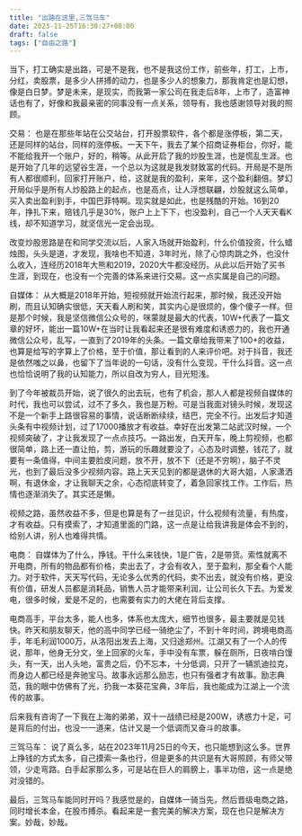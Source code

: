 ```yaml
---
title: "出路在这里,三驾马车"
date: 2023-11-25T16:30:27+08:00
draft: false
tags: ["自由之路"]
---
```


当下，打工确实是出路，可是不是我，也不是我这份工作，前些年，打工，上市，分红，卖股票，是多少人拼搏的动力，也是多少人的想象力，那我肯定也是幻想，像是白日梦。梦是未来，是现实，而我第一家公司在我走后8年，上市了，造富神话也有了，好像和我最亲密的同事没有一点关系，领导有，我也感谢领导对我的照顾。

交易：
也是在那些年站在公交站台，打开股票软件，各个都是涨停板，第二天，还是同样的站台，同样的涨停板。一天下午，我去了某个招商证券柜台，你好，能不能给我开一个账户，好的，稍等。从此开启了我的炒股生涯，也是慌乱生涯。也是开始了几年的远望谷生涯，一个总以为这就是我发财致富的代码。开局是不是所有人都很顺利，回家打开账户，给，这就是我的盈利，来年，这个盈利翻倍。梦幻开局似乎是所有人炒股路上的起点，也是高点，让人浮想联翩，炒股就这么简单，买入卖出盈利到手，中国巴菲特啊。现实就是如此，也是残酷的开始。16到20年，挣扎下来，赔钱几乎是30%，账户上上下下，也没盈利，自己一个人天天看K线，却不知道学习，就坚信光一定会出现。

改变炒股思路是在和同学交流以后，人家入场就开始盈利，什么价值投资，什么蜡烛图，头头是道，才发现，我啥也不知道，3年时光，除了心惊肉跳之外，也没什么收入，连经历2018年大熊和2019，2020大牛都没经历。从此以后开始了买书生涯，到现在，也没有一个完善的体系来进行交易。这一点实属是自己的问题。

自媒体：
从大概是2018年开始，短视频就开始流行起来，那时候，我还没开始刷，而且认知确实很低，天天看人刷和笑，其实内心是很烦的，像个傻子一样。但是那个时候，我是坚信微信公众号的，咪蒙就是最大的代表，10W+代表了一篇文章的好坏，能出一篇10W+在当时让我看起来还是很有难度和诱惑力的，我也开通微信公众号，乱写，一直到了2019年的头条。一篇文章给我带来了100+的收益，也算是给写的字算上了价格，至于价值，那让看到的人来评价吧。对于抖音，我还是依然嗤之以鼻，也留下了当年说的一句话，没有什么变现，干什么抖音。这一点也恰恰说明了我的认知能力，所以自改为穷人，目光短浅。

到了今年被裁员开始，说了很久的出去玩，也有了机会，那人人都是视频自媒体的时代，我也可以尝试，过不了多久，我也是万粉。可是当我面对镜头时候，发现这不是一个新手上路很容易的事情，说话断断续续，结巴，完全不行。出发后才知道头条有中视频计划，过了17000播放才有收益。幸好在出发第二站武汉时候，一个视频突破了，才让我发现了一点点技巧。一路出发，白天开车，晚上剪视频，也都很简单，路上还一直让拍，剪，游玩的乐趣就要没了，心态及时调整，钱花了，就要有一条值得，中间主要脸皮问题，放不开，放不下（还是不穷啊），脑子不灵光，也到了最后没多少视频内容。路上天天见到的都是退休的大哥大姐，人家潇洒啊，有退休金，才让我聊天之余，心态彻底转变了，着急回家找工作。工作后，热情也逐渐消失了。其实还是懒。

视频之路，虽然收益不多，但是也算是有了一丝见识，什么视频有流量，有热度，才有收益。只有摸索了，才知道里面的门路，这一点是让给我讲我是体会不到的，给别人讲，别人也难得共情。

电商：
自媒体为了什么，挣钱。干什么来钱快，1是广告，2是带货。索性就离不开电商，所有的物品都有价格，卖出去了，才会有收入，至于盈利，那全看个人能力。对于软件，天天写代码，无论多么优秀的代码，卖不出去，就没有价格，更没有价值，研发人员都是消耗品，销售人员才能带来利润，让公司长久下去。为爱发电，很多时候，爱是不足的，也需要有实力的大佬在背后支撑。

电商高手，平台太多，能人也多，体系也太庞大，细节也很多，最主要就是见钱快。昨天和朋友聊天，他的高中同学已经一骑绝尘了，不到十年时间，跨境电商高手，年毛利润1000万，从洛阳出发去上海，又归途郑州。江湖又有了一个人的传说，那年，他身无分文，坐上回家的火车，手中没有车票，躲在厕所，日夜啃白馒头，有一天，出人头地，富贵之后，仍不忘本，十分低调，只开了一辆凯迪拉克，而身边人都已经是奔驰宝马。故事永远那么励志，也只有强者才有故事。励志典范，我的眼中仿佛有了光，扔我一本葵花宝典，3年后，我也能成为江湖上一个流传的故事。

后来我有咨询了一下我在上海的弟弟，双十一战绩已经是200W，诱惑力十足，可是背后的付出，也没一一道来，估计又是一个低调而又奋斗的故事。

三驾马车：
说了真么多，站在2023年11月25日的今天，也只能想到这么多。世界上挣钱的方式太多，自己摸索一条也行，但是更多的共识是有大哥照顾，有师父带领，少走弯路。白手起家那么多，可是站在巨人的肩膀上，事半功倍，这一点是绝对没错的。

最后，三驾马车能同时开吗？我感觉是的，自媒体一骑当先，然后晋级电商之路，同时增长本金，在股市搏杀。看起来是一套完美的解决方案，现在也只是解决方案。妙哉，妙哉。



